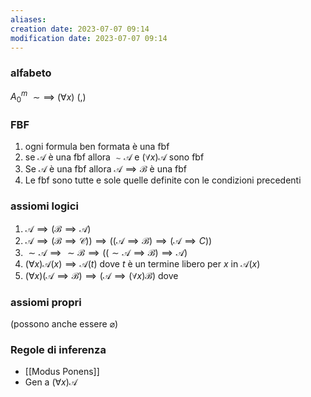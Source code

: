 ```yaml
---
aliases: 
creation date: 2023-07-07 09:14
modification date: 2023-07-07 09:14
---
```


### alfabeto
$A_{0}^m$
$\sim \implies$
$(\forall x)$
$(,)$

### FBF
1. ogni formula ben formata è una fbf
2. se $\mathcal{A}$ è una fbf allora $\sim \mathcal{A}$ e $(\forall x) \mathcal{A}$ sono fbf
3. Se $\mathcal{A}$ è una fbf allora $\mathcal{A} \implies \mathcal{B}$ è una fbf
4. Le fbf sono tutte e sole quelle definite con le condizioni precedenti

### assiomi logici
1. $\mathcal{A} \implies (\mathcal{B} \implies \mathcal{A})$
2. $\mathcal{A} \implies (\mathcal{B} \implies \mathcal{C})) \implies ((\mathcal{A} \implies \mathcal{B}) \implies (\mathcal{A} \implies C))$
3. $\mathcal{\sim \mathcal{A} \implies \sim \mathcal{B}} \implies ((\sim\mathcal{A} \implies \mathcal{B})\implies \mathcal{A})$
4. $(\forall x) \mathcal{A}(x) \implies \mathcal{A}(t)$ dove $t$ è un termine libero per $x$ in $\mathcal{A}(x)$
5. $(\forall x) (\mathcal{ A} \implies \mathcal{B}) \implies (\mathcal{A} \implies (\forall x) \mathcal{B})$ dove 

### assiomi propri
(possono anche essere $\varnothing$)


### Regole di inferenza
- [[Modus Ponens]]
- Gen a $(\forall x) \mathcal{A}$



